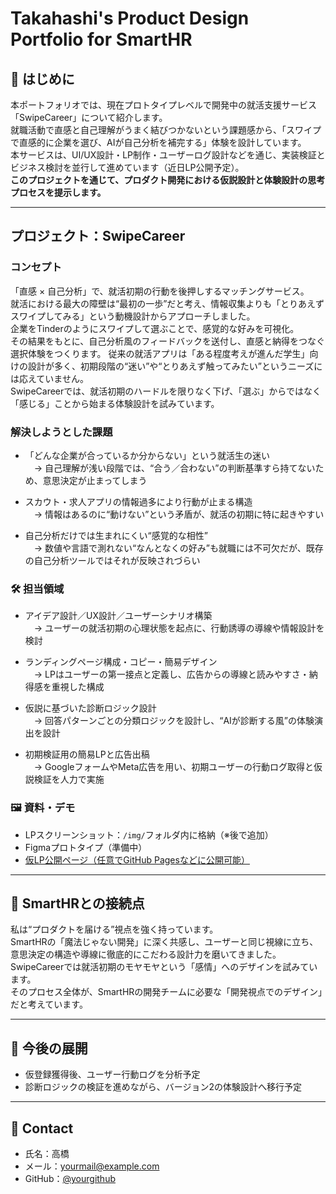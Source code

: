 
# Takahashi's Product Design Portfolio for SmartHR

## 🔹 はじめに
本ポートフォリオでは、現在プロトタイプレベルで開発中の就活支援サービス「SwipeCareer」について紹介します。  
就職活動で直感と自己理解がうまく結びつかないという課題感から、「スワイプで直感的に企業を選び、AIが自己分析を補完する」体験を設計しています。  
本サービスは、UI/UX設計・LP制作・ユーザーログ設計などを通じ、実装検証とビジネス検討を並行して進めています（近日LP公開予定）。  
**このプロジェクトを通じて、プロダクト開発における仮説設計と体験設計の思考プロセスを提示します。**

---

## プロジェクト：SwipeCareer

###  コンセプト
「直感 × 自己分析」で、就活初期の行動を後押しするマッチングサービス。  
就活における最大の障壁は“最初の一歩”だと考え、情報収集よりも「とりあえずスワイプしてみる」という動機設計からアプローチしました。  
企業をTinderのようにスワイプして選ぶことで、感覚的な好みを可視化。  
その結果をもとに、自己分析風のフィードバックを送付し、直感と納得をつなぐ選択体験をつくります。
従来の就活アプリは「ある程度考えが進んだ学生」向けの設計が多く、初期段階の“迷い”や“とりあえず触ってみたい”というニーズには応えていません。  
SwipeCareerでは、就活初期のハードルを限りなく下げ、「選ぶ」からではなく「感じる」ことから始まる体験設計を試みています。


### 解決しようとした課題

- 「どんな企業が合っているか分からない」という就活生の迷い  
　→ 自己理解が浅い段階では、“合う／合わない”の判断基準すら持てないため、意思決定が止まってしまう

- スカウト・求人アプリの情報過多により行動が止まる構造  
　→ 情報はあるのに“動けない”という矛盾が、就活の初期に特に起きやすい

- 自己分析だけでは生まれにくい“感覚的な相性”  
　→ 数値や言語で測れない“なんとなくの好み”も就職には不可欠だが、既存の自己分析ツールではそれが反映されづらい


### 🛠 担当領域

- アイデア設計／UX設計／ユーザーシナリオ構築  
　→ ユーザーの就活初期の心理状態を起点に、行動誘導の導線や情報設計を検討

- ランディングページ構成・コピー・簡易デザイン  
　→ LPはユーザーの第一接点と定義し、広告からの導線と読みやすさ・納得感を重視した構成

- 仮説に基づいた診断ロジック設計  
　→ 回答パターンごとの分類ロジックを設計し、“AIが診断する風”の体験演出を設計

- 初期検証用の簡易LPと広告出稿  
　→ GoogleフォームやMeta広告を用い、初期ユーザーの行動ログ取得と仮説検証を人力で実施


### 🖼️ 資料・デモ
- LPスクリーンショット：`/img/`フォルダ内に格納（※後で追加）
- Figmaプロトタイプ（準備中）
- [仮LP公開ページ（任意でGitHub Pagesなどに公開可能）](#)

---

## 🔹 SmartHRとの接続点
私は“プロダクトを届ける”視点を強く持っています。  
SmartHRの「魔法じゃない開発」に深く共感し、ユーザーと同じ視線に立ち、意思決定の構造や導線に徹底的にこだわる設計力を磨いてきました。  
SwipeCareerでは就活初期のモヤモヤという「感情」へのデザインを試みています。  
そのプロセス全体が、SmartHRの開発チームに必要な「開発視点でのデザイン」だと考えています。

---

## 🔹 今後の展開
- 仮登録獲得後、ユーザー行動ログを分析予定
- 診断ロジックの検証を進めながら、バージョン2の体験設計へ移行予定

---

## 📮 Contact
- 氏名：高橋
- メール：yourmail@example.com
- GitHub：[@yourgithub](https://github.com/yourgithub)
